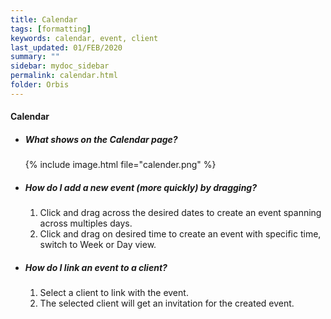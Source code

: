 ```yaml
---
title: Calendar
tags: [formatting]
keywords: calendar, event, client
last_updated: 01/FEB/2020
summary: ""
sidebar: mydoc_sidebar
permalink: calendar.html
folder: Orbis
---
```

#### Calendar
- ##### What shows on the Calendar page?
    {% include image.html file="calender.png" %}
- ##### How do I add a new event (more quickly) by dragging?
    1) Click and drag across the desired dates to create an event spanning across multiples days.
    2) Click and drag on desired time to create an event with specific time, switch to Week or Day view.
- ##### How do I link an event to a client?
    1) Select a client to link with the event. 
    2) The selected client will get an invitation for the created event.
